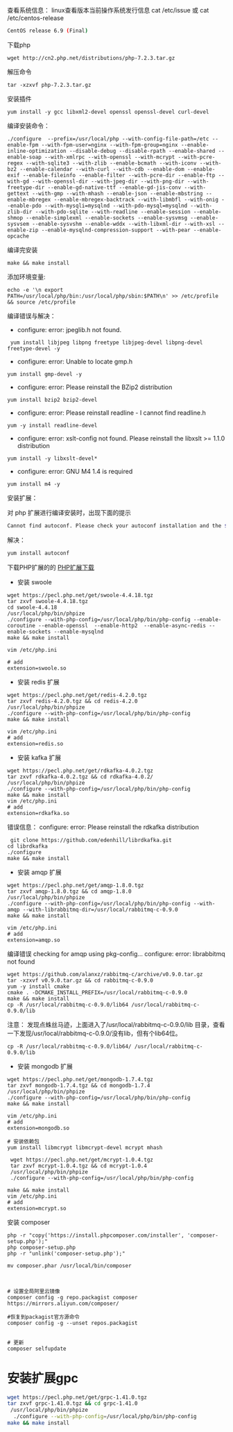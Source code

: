  查看系统信息：
linux查看版本当前操作系统发行信息 cat /etc/issue 或 cat /etc/centos-release
```sh
CentOS release 6.9 (Final)
```

下载php

```shell
wget http://cn2.php.net/distributions/php-7.2.3.tar.gz
```

解压命令

```shell
tar -xzxvf php-7.2.3.tar.gz
```

安装插件

```shell
yum install -y gcc libxml2-devel openssl openssl-devel curl-devel
```


编译安装命令：
```shell
./configure  --prefix=/usr/local/php --with-config-file-path=/etc --enable-fpm --with-fpm-user=nginx --with-fpm-group=nginx --enable-inline-optimization --disable-debug --disable-rpath --enable-shared --enable-soap --with-xmlrpc --with-openssl --with-mcrypt --with-pcre-regex --with-sqlite3 --with-zlib --enable-bcmath --with-iconv --with-bz2 --enable-calendar --with-curl --with-cdb --enable-dom --enable-exif --enable-fileinfo --enable-filter --with-pcre-dir --enable-ftp --with-gd --with-openssl-dir --with-jpeg-dir --with-png-dir --with-freetype-dir --enable-gd-native-ttf --enable-gd-jis-conv --with-gettext --with-gmp --with-mhash --enable-json --enable-mbstring --enable-mbregex --enable-mbregex-backtrack --with-libmbfl --with-onig --enable-pdo --with-mysqli=mysqlnd --with-pdo-mysql=mysqlnd --with-zlib-dir --with-pdo-sqlite --with-readline --enable-session --enable-shmop --enable-simplexml --enable-sockets --enable-sysvmsg --enable-sysvsem --enable-sysvshm --enable-wddx --with-libxml-dir --with-xsl --enable-zip --enable-mysqlnd-compression-support --with-pear --enable-opcache
```

编译完安装
```shell
make && make install
```

添加环境变量:

```shell
echo -e '\n export PATH=/usr/local/php/bin:/usr/local/php/sbin:$PATH\n' >> /etc/profile && source /etc/profile
```


编译错误与解决：

* configure: error: jpeglib.h not found.

```shell
 yum install libjpeg libpng freetype libjpeg-devel libpng-devel freetype-devel -y
```

* configure: error: Unable to locate gmp.h

```shell
yum install gmp-devel -y
```

* configure: error: Please reinstall the BZip2 distribution

```shell
yum install bzip2 bzip2-devel
```

* configure: error: Please reinstall readline - I cannot find readline.h

```shell
yum -y install readline-devel
```

* configure: error: xslt-config not found. Please reinstall the libxslt >= 1.1.0 distribution

```shell
yum install -y libxslt-devel*
```

* configure: error: GNU M4 1.4 is required

```shell
yum install m4 -y
```


安装扩展：

对 php 扩展进行编译安装时，出现下面的提示
```sh
Cannot find autoconf. Please check your autoconf installation and the $PHP_AUTOCONF environment variable. Then, rerun this script.
```
解决：
```sh
yum install autoconf
```





下载PHP扩展的的 [PHP扩展下载](https://pecl.php.net/package-stats.php)

* 安装 swoole

```shell
wget https://pecl.php.net/get/swoole-4.4.18.tgz
tar zxvf swoole-4.4.18.tgz
cd swoole-4.4.18
/usr/local/php/bin/phpize
./configure --with-php-config=/usr/local/php/bin/php-config --enable-coroutine --enable-openssl  --enable-http2  --enable-async-redis --enable-sockets --enable-mysqlnd 
make && make install

vim /etc/php.ini

# add
extension=swoole.so
```

* 安装 redis 扩展

```shell
wget https://pecl.php.net/get/redis-4.2.0.tgz
tar zxvf redis-4.2.0.tgz && cd redis-4.2.0
/usr/local/php/bin/phpize
./configure --with-php-config=/usr/local/php/bin/php-config 
make && make install

vim /etc/php.ini
# add
extension=redis.so
```
* 安装 kafka 扩展

```shell
wget https://pecl.php.net/get/rdkafka-4.0.2.tgz
tar zxvf rdkafka-4.0.2.tgz && cd rdkafka-4.0.2/
/usr/local/php/bin/phpize
./configure --with-php-config=/usr/local/php/bin/php-config 
make && make install
vim /etc/php.ini
# add
extension=rdkafka.so
```

错误信息：
configure: error: Please reinstall the rdkafka distribution

```
 git clone https://github.com/edenhill/librdkafka.git
cd librdkafka
./configure
make && make install
```
* 安装 amqp 扩展

```shell
wget https://pecl.php.net/get/amqp-1.8.0.tgz
tar zxvf amqp-1.8.0.tgz && cd amqp-1.8.0 
/usr/local/php/bin/phpize
./configure --with-php-config=/usr/local/php/bin/php-config --with-amqp --with-librabbitmq-dir=/usr/local/rabbitmq-c-0.9.0
make && make install

vim /etc/php.ini
# add
extension=amqp.so
```

编译错误
checking for amqp using pkg-config... configure: error: librabbitmq not found

```shell
wget https://github.com/alanxz/rabbitmq-c/archive/v0.9.0.tar.gz
tar -xzxvf v0.9.0.tar.gz && cd rabbitmq-c-0.9.0
yum -y install cmake
cmake . -DCMAKE_INSTALL_PREFIX=/usr/local/rabbitmq-c-0.9.0
make && make install
cp -R /usr/local/rabbitmq-c-0.9.0/lib64 /usr/local/rabbitmq-c-0.9.0/lib
```


注意：
发现点蛛丝马迹，上面进入了/usr/local/rabbitmq-c-0.9.0/lib 目录，查看一下发现/usr/local/rabbitmq-c-0.9.0/没有lib，但有个lib64位。

```shell
cp -R /usr/local/rabbitmq-c-0.9.0/lib64/ /usr/local/rabbitmq-c-0.9.0/lib
```

* 安装 mongodb 扩展


```shell
wget https://pecl.php.net/get/mongodb-1.7.4.tgz
tar zxvf mongodb-1.7.4.tgz && cd mongodb-1.7.4 
/usr/local/php/bin/phpize
./configure --with-php-config=/usr/local/php/bin/php-config 
make && make install

vim /etc/php.ini
# add
extension=mongodb.so
```


```shell
# 安装依赖包
yum install libmcrypt libmcrypt-devel mcrypt mhash

 wget https://pecl.php.net/get/mcrypt-1.0.4.tgz
 tar zxvf mcrypt-1.0.4.tgz && cd mcrypt-1.0.4
 /usr/local/php/bin/phpize
 ./configure --with-php-config=/usr/local/php/bin/php-config

make && make install
vim /etc/php.ini
# add
extension=mcrypt.so
```

安装 composer 

```shell
php -r "copy('https://install.phpcomposer.com/installer', 'composer-setup.php');"
php composer-setup.php 
php -r "unlink('composer-setup.php');"

mv composer.phar /usr/local/bin/composer



# 设置全局阿里云镜像
composer config -g repo.packagist composer https://mirrors.aliyun.com/composer/

#恢复到packagist官方源命令
composer config -g --unset repos.packagist


# 更新
composer selfupdate
```


# 安装扩展gpc

```bash
wget https://pecl.php.net/get/grpc-1.41.0.tgz
tar zxvf grpc-1.41.0.tgz && cd grpc-1.41.0
 /usr/local/php/bin/phpize
  ./configure --with-php-config=/usr/local/php/bin/php-config
make && make install
```